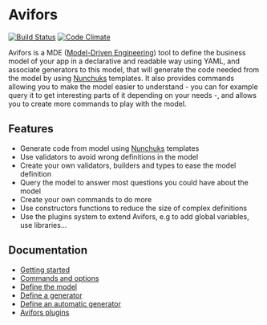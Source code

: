 # Avifors

[![Build Status](https://travis-ci.org/antarestupin/Avifors.svg?branch=master)](https://travis-ci.org/antarestupin/Avifors)
[![Code Climate](https://codeclimate.com/github/antarestupin/Avifors/badges/gpa.svg)](https://codeclimate.com/github/antarestupin/Avifors)

Avifors is a MDE ([Model-Driven Engineering](https://en.wikipedia.org/wiki/Model-driven_engineering)) tool to define the business model of your app in a declarative and readable way using YAML, and associate generators to this model, that will generate the code needed from the model by using [Nunchuks](https://mozilla.github.io/nunjucks) templates. It also provides commands allowing you to make the model easier to understand - you can for example query it to get interesting parts of it depending on your needs -, and allows you to create more commands to play with the model.

## Features

- Generate code from model using [Nunchuks](https://mozilla.github.io/nunjucks) templates
- Use validators to avoid wrong definitions in the model
- Create your own validators, builders and types to ease the model definition
- Query the model to answer most questions you could have about the model
- Create your own commands to do more
- Use constructors functions to reduce the size of complex definitions
- Use the plugins system to extend Avifors, e.g to add global variables, use libraries...

## Documentation

- [Getting started](https://github.com/antarestupin/Avifors/tree/master/doc/getting_started.md)
- [Commands and options](https://github.com/antarestupin/Avifors/tree/master/doc/commands.md)
- [Define the model](https://github.com/antarestupin/Avifors/tree/master/doc/model.md)
- [Define a generator](https://github.com/antarestupin/Avifors/tree/master/doc/generator.md)
- [Define an automatic generator](https://github.com/antarestupin/Avifors/tree/master/doc/auto-generators.md)
- [Avifors plugins](https://github.com/antarestupin/Avifors/tree/master/doc/plugins.md)
